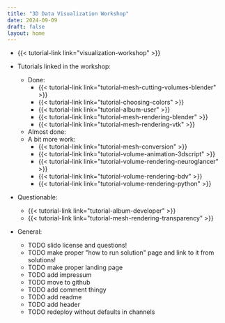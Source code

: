 ```yaml
---
title: "3D Data Visualization Workshop"
date: 2024-09-09
draft: false
layout: home
---
```


- {{< tutorial-link link="visualization-workshop" >}}
- Tutorials linked in the workshop:
  - Done:
    - {{< tutorial-link link="tutorial-mesh-cutting-volumes-blender" >}}
    - {{< tutorial-link link="tutorial-choosing-colors" >}}
    - {{< tutorial-link link="tutorial-album-user" >}}
    - {{< tutorial-link link="tutorial-mesh-rendering-blender" >}}
    - {{< tutorial-link link="tutorial-mesh-rendering-vtk" >}}
  - Almost done:
  - A bit more work:
    - {{< tutorial-link link="tutorial-mesh-conversion" >}}
    - {{< tutorial-link link="tutorial-volume-animation-3dscript" >}}
    - {{< tutorial-link link="tutorial-volume-rendering-neuroglancer" >}}
    - {{< tutorial-link link="tutorial-volume-rendering-bdv" >}}
    - {{< tutorial-link link="tutorial-volume-rendering-python" >}}
- Questionable:
  - {{< tutorial-link link="tutorial-album-developer" >}}
  - {{< tutorial-link link="tutorial-mesh-rendering-transparency" >}}

- General:
  - TODO slido license and questions!
  - TODO make proper "how to run solution" page and link to it from solutions!
  - TODO make proper landing page
  - TODO add impressum
  - TODO move to github
  - TODO add comment thingy
  - TODO add readme
  - TODO add header
  - TODO redeploy without defaults in channels